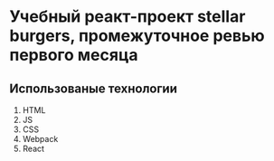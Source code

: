 # Учебный реакт-проект stellar burgers, промежуточное ревью первого месяца

## Использованые технологии

1. HTML
2. JS
3. CSS
4. Webpack
5. React
